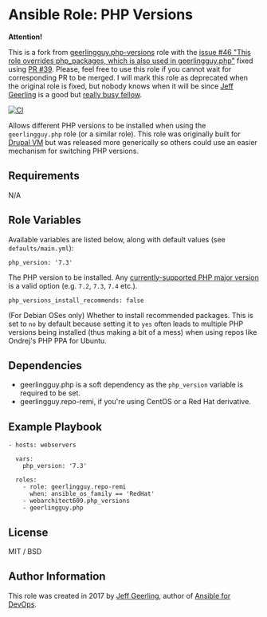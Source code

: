 # Ansible Role: PHP Versions

**Attention!**

This is a fork from [geerlingguy.php-versions](https://galaxy.ansible.com/geerlingguy/php-versions) role with the
[issue #46 "This role overrides php_packages, which is also used in geerlingguy.php"](https://github.com/geerlingguy/ansible-role-php-versions/issues/46)
fixed using [PR #39](https://github.com/geerlingguy/ansible-role-php-versions/pull/39). Please, feel free to use this
role if you cannot wait for corresponding PR to be merged. I will mark this role as deprecated when the original role is
fixed, but nobody knows when it will be since [Jeff Geerling](https://www.jeffgeerling.com/) is a good but
[really busy fellow](https://www.jeffgeerling.com/blog/2020/enabling-stale-issue-bot-on-my-github-repositories).

[![CI](https://github.com/webarchitect609/ansible-role-php-versions/workflows/CI/badge.svg?event=push)](https://github.com/webarchitect609/ansible-role-php-versions/actions?query=workflow%3ACI)

Allows different PHP versions to be installed when using the `geerlingguy.php` role (or a similar role). This role was originally built for [Drupal VM](https://www.drupalvm.com) but was released more generically so others could use an easier mechanism for switching PHP versions.

## Requirements

N/A

## Role Variables

Available variables are listed below, along with default values (see `defaults/main.yml`):

    php_version: '7.3'

The PHP version to be installed. Any [currently-supported PHP major version](http://php.net/supported-versions.php) is a valid option (e.g. `7.2`, `7.3`, `7.4` etc.).

    php_versions_install_recommends: false

(For Debian OSes only) Whether to install recommended packages. This is set to `no` by default because setting it to `yes` often leads to multiple PHP versions being installed (thus making a bit of a mess) when using repos like Ondrej's PHP PPA for Ubuntu.

## Dependencies

  - geerlingguy.php is a soft dependency as the `php_version` variable is required to be set.
  - geerlingguy.repo-remi, if you're using CentOS or a Red Hat derivative.

## Example Playbook

    - hosts: webservers
    
      vars:
        php_version: '7.3'
    
      roles:
        - role: geerlingguy.repo-remi
          when: ansible_os_family == 'RedHat'
        - webarchitect609.php_versions
        - geerlingguy.php

## License

MIT / BSD

## Author Information

This role was created in 2017 by [Jeff Geerling](https://www.jeffgeerling.com/), author of [Ansible for DevOps](https://www.ansiblefordevops.com/).
